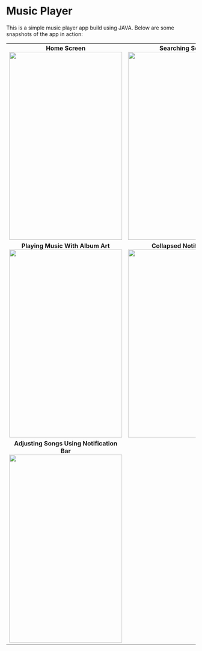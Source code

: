 # Music Player

This is a simple music player app build using JAVA. Below are some snapshots of the app in action:

<table>
  <tr>
    <td align="center">
      <b>Home Screen</b>
      <img src="https://github.com/user-attachments/assets/3989b8b6-3e7a-4a44-9bbb-3b72e18848f6" width="300" height="500"/><br>
    </td>
    <td align="center">
      <b>Searching Songs</b>
      <img src="https://github.com/user-attachments/assets/d388c67a-b1e3-4519-a921-b060b18b235e" width="300" height="500"/><br>
    </td>
    <td align="center">
      <b>Playing Music Without Album Art</b>
      <img src="https://github.com/user-attachments/assets/3a1a21f9-b676-476c-8dd8-ed310c353834" width="300" height="500"/><br>
    </td>
  </tr>
  <tr>
    <td align="center">
      <b>Playing Music With Album Art</b>
      <img src="https://github.com/user-attachments/assets/9297dbcb-4cc4-4418-91bb-76fb8c4d42a3" width="300" height="500"/><br>
    </td>
    <td align="center">
      <b>Collapsed Notification</b>
      <img src="https://github.com/user-attachments/assets/940a937d-da98-4844-935d-31342883c95b" width="300" height="500"/><br>
    </td>
    <td align="center">
      <b>Expanded Notification</b>
      <img src="https://github.com/user-attachments/assets/1144b90f-7309-4024-a6b9-4d468bf0dd4c" width="300" height="500"/><br>
    </td>
    <tr>
    <td align="center">
      <b>Adjusting Songs Using Notification Bar</b>
      <img src="https://github.com/user-attachments/assets/03b6a4cd-fbd3-46e0-905c-d994c2426560" width="300" height="500"/><br>
    </td>
  </tr>
</table>
